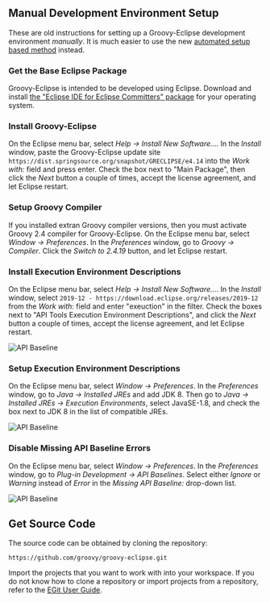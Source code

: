 ## Manual Development Environment Setup ##

These are old instructions for setting up a Groovy-Eclipse development environment *manually*. It is much easier to use the new [automated setup based method](https://github.com/groovy/groovy-eclipse/blob/master/docs/Getting-Started-with-Groovy-Eclipse-Source-Code.md#development-environment-setup) instead.

### Get the Base Eclipse Package

Groovy-Eclipse is intended to be developed using Eclipse. Download and install [the "Eclipse IDE for Eclipse Committers" package](https://www.eclipse.org/downloads/packages/release/2019-12/r/eclipse-ide-eclipse-committers) for your operating system.

### Install Groovy-Eclipse

On the Eclipse menu bar, select *Help -> Install New Software...*.  In the *Install* window, paste the Groovy-Eclipse update site `https://dist.springsource.org/snapshot/GRECLIPSE/e4.14` into the *Work with:* field and press enter. Check the box next to "Main Package", then click the *Next* button a couple of times, accept the license agreement, and let Eclipse restart.

### Setup Groovy Compiler

If you installed extran Groovy compiler versions, then you must activate Groovy 2.4 compiler for Groovy-Eclipse.  On the Eclipse menu bar, select *Window -> Preferences*.  In the *Preferences* window, go to *Groovy -> Compiler*. Click the *Switch to 2.4.19* button, and let Eclipse restart.

### Install Execution Environment Descriptions

On the Eclipse menu bar, select *Help -> Install New Software...*.  In the *Install* window, select `2019-12 - https://download.eclipse.org/releases/2019-12` from the *Work with:* field and enter "exeuction" in the filter. Check the boxes next to "API Tools Execution Environment Descriptions", and click the *Next* button a couple of times, accept the license agreement, and let Eclipse restart.

![API Baseline](images/eclipse-api-tools-execution-environment.png)

### Setup Execution Environment Descriptions

On the Eclipse menu bar, select *Window -> Preferences*.  In the *Preferences* window, go to *Java -> Installed JREs* and add JDK 8. Then go to *Java -> Installed JREs -> Execution Environments*, select JavaSE-1.8, and check the box next to JDK 8 in the list of compatible JREs.

![API Baseline](images/eclipse-execution-environment.png)

### Disable Missing API Baseline Errors

On the Eclipse menu bar, select *Window -> Preferences*.  In the *Preferences* window, go to *Plug-in Development -> API Baselines*. Select either *Ignore* or *Warning* instead of *Error* in the *Missing API Baseline:* drop-down list.

![API Baseline](images/eclipse-api-baseline.png)

## Get Source Code

The source code can be obtained by cloning the repository:

```
https://github.com/groovy/groovy-eclipse.git
```

Import the projects that you want to work with into your workspace.  If you do not know how to clone a repository or import projects from a repository, refer to the [EGit User Guide](https://wiki.eclipse.org/EGit/User_Guide).
